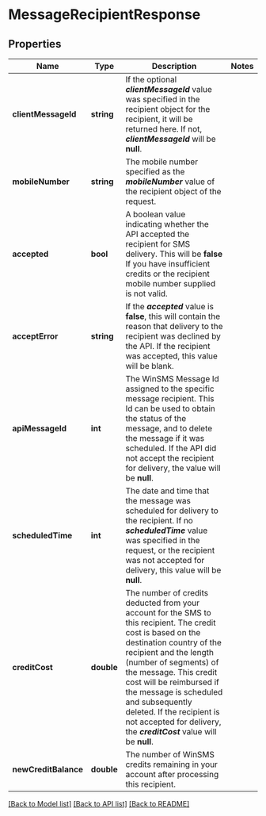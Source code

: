 # MessageRecipientResponse

## Properties
Name | Type | Description | Notes
------------ | ------------- | ------------- | -------------
**clientMessageId** | **string** | If the optional ***clientMessageId*** value was specified in the recipient object for the recipient, it will be returned here. If not, ***clientMessageId*** will be **null**. | 
**mobileNumber** | **string** | The mobile number specified as the ***mobileNumber*** value of the recipient object of the request. | 
**accepted** | **bool** | A boolean value indicating whether the API accepted the recipient for SMS delivery. This will be **false** If you have insufficient credits or the recipient mobile number supplied is not valid. | 
**acceptError** | **string** | If the ***accepted*** value is **false**, this will contain the reason that delivery to the recipient was declined by the API. If the recipient was accepted, this value will be blank. | 
**apiMessageId** | **int** | The WinSMS Message Id assigned to the specific message recipient. This Id can be used to obtain the status of the message, and to delete the message if it was scheduled. If the API did not accept the recipient for delivery, the value will be **null**. | 
**scheduledTime** | **int** | The date and time that the message was scheduled for delivery to the recipient.  If no ***scheduledTime*** value was specified in the request, or the recipient was not accepted for delivery, this value will be **null**. | 
**creditCost** | **double** | The number of credits deducted from your account for the SMS to this recipient.  The credit cost is based on the destination country of the recipient and the length (number of segments) of the message.  This credit cost will be reimbursed if the message is scheduled and subsequently deleted.  If the recipient is not accepted for delivery, the ***creditCost*** value will be **null**. | 
**newCreditBalance** | **double** | The number of WinSMS credits remaining in your account after processing this recipient. | 

[[Back to Model list]](../README.md#documentation-for-models) [[Back to API list]](../README.md#documentation-for-api-endpoints) [[Back to README]](../README.md)


